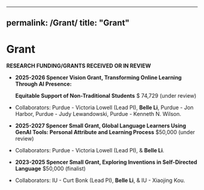 
---
permalink: /Grant/
title: "Grant"
---

# Grant

**RESEARCH FUNDING/GRANTS RECEIVED OR IN REVIEW**

- **2025-2026 Spencer Vision Grant, Transforming Online Learning Through AI Presence:**
    
    **Equitable Support of Non-Traditional Students** $ 74,729 (under review)
    
- Collaborators: Purdue - Victoria Lowell (Lead PI), **Belle Li**, Purdue - Jon Harbor, Purdue - Judy Lewandowski, Purdue - Kenneth N. Wilson.
- **2025-2027 Spencer Small Grant, Global Language Learners Using GenAI Tools: Personal Attribute and Learning Process** $50,000 (under review)
- Collaborators: Purdue - Victoria Lowell (Lead PI), & **Belle Li**.
- **2023-2025 Spencer Small Grant, Exploring Inventions in Self-Directed Language** $50,000 (finalist)
- Collaborators: IU - Curt Bonk (Lead PI), **Belle Li**, & IU - Xiaojing Kou.
